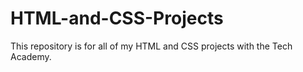 # HTML-and-CSS-Projects
This repository is for all of my HTML and CSS projects with the Tech Academy.
